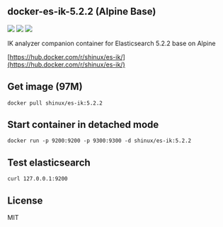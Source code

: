 
## docker-es-ik-5.2.2 (Alpine Base)

[![](https://images.microbadger.com/badges/image/shinux/es-ik:5.2.2.svg)](https://microbadger.com/images/shinux/es-ik:5.2.2 "Get your own image badge on microbadger.com")
[![](https://images.microbadger.com/badges/version/shinux/es-ik:5.2.2.svg)](https://microbadger.com/images/shinux/es-ik:5.2.2 "Get your own version badge on microbadger.com")
[![](https://images.microbadger.com/badges/commit/shinux/es-ik:5.2.2.svg)](https://microbadger.com/images/shinux/es-ik:5.2.2 "Get your own commit badge on microbadger.com")

IK analyzer companion container for Elasticsearch 5.2.2 base on Alpine

[https://hub.docker.com/r/shinux/es-ik/](https://hub.docker.com/r/shinux/es-ik/)

## Get image (97M)

    docker pull shinux/es-ik:5.2.2

## Start container in detached mode

    docker run -p 9200:9200 -p 9300:9300 -d shinux/es-ik:5.2.2

## Test elasticsearch

    curl 127.0.0.1:9200

## License

MIT
